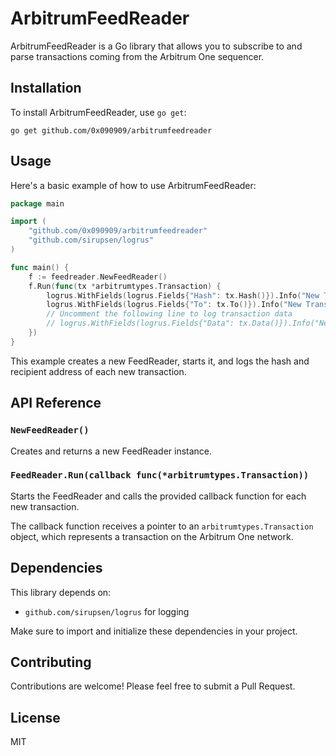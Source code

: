 # ArbitrumFeedReader

ArbitrumFeedReader is a Go library that allows you to subscribe to and parse transactions coming from the Arbitrum One sequencer.

## Installation

To install ArbitrumFeedReader, use `go get`:

```
go get github.com/0x090909/arbitrumfeedreader
```

## Usage

Here's a basic example of how to use ArbitrumFeedReader:

```go
package main

import (
    "github.com/0x090909/arbitrumfeedreader"
    "github.com/sirupsen/logrus"
)

func main() {
    f := feedreader.NewFeedReader()
    f.Run(func(tx *arbitrumtypes.Transaction) {
        logrus.WithFields(logrus.Fields{"Hash": tx.Hash()}).Info("New Transaction!")
        logrus.WithFields(logrus.Fields{"To": tx.To()}).Info("New Transaction!")
        // Uncomment the following line to log transaction data
        // logrus.WithFields(logrus.Fields{"Data": tx.Data()}).Info("New Transaction!")
    })
}
```

This example creates a new FeedReader, starts it, and logs the hash and recipient address of each new transaction.

## API Reference

### `NewFeedReader()`

Creates and returns a new FeedReader instance.

### `FeedReader.Run(callback func(*arbitrumtypes.Transaction))`

Starts the FeedReader and calls the provided callback function for each new transaction.

The callback function receives a pointer to an `arbitrumtypes.Transaction` object, which represents a transaction on the Arbitrum One network.

## Dependencies

This library depends on:

- `github.com/sirupsen/logrus` for logging

Make sure to import and initialize these dependencies in your project.

## Contributing

Contributions are welcome! Please feel free to submit a Pull Request.

## License

MIT